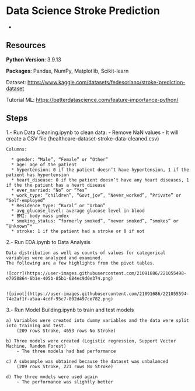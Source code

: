 # Data Science Stroke Prediction

  - 

## Resources

**Python Version**: 3.9.13

**Packages**: Pandas, NumPy, Matplotlib, Scikit-learn

Dataset: https://www.kaggle.com/datasets/fedesoriano/stroke-prediction-dataset

Tutorial ML: https://betterdatascience.com/feature-importance-python/

## Steps

1.- Run Data Cleaning.ipynb to clean data. 
    - Remove NaN values 
    - It will create a CSV file (healthcare-dataset-stroke-data-cleaned.csv)
    
    Columns:
      
      * gender: “Male”, “Female” or “Other”
      * age: age of the patient
      * hypertension: 0 if the patient doesn’t have hypertension, 1 if the patient has hypertension
      * heart_disease: 0 if the patient doesn’t have any heart diseases, 1 if the the patient has a heart disease
      * ever_married: “No” or “Yes”
      * work_type: “children”, “Govt_jov”, “Never_worked”, “Private” or “Self-employed”
      * Residence_type: “Rural” or “Urban”
      * avg_glucose_level: average glucose level in blood
      * BMI: body mass index
      * smoking_status: “formerly smoked”, “never smoked”, “smokes” or “Unknown”*
      * stroke: 1 if the patient had a stroke or 0 if not

2.- Run EDA.ipynb to Data Analysis

    Data distribution as well as counts of values for categorical variables were analyzed and examined. 
    The following are a few highlights from the pivot tables.
    
    ![corr](https://user-images.githubusercontent.com/21091686/221055498-e7950864-6b1e-405b-85b1-684ec9d0e374.png)
    
    
    ![pivot](https://user-images.githubusercontent.com/21091686/221055594-74e2af1f-a5aa-4cdf-95c7-802d497ce782.png)

3.- Run Model Building.ipynb to train and test models

    a) Variables were created into dummy variables and the data were split into training and test.
        (209 rows Stroke, 4653 rows No Stroke)
        
    b) Three models were created (Logistic regression, Support Vector Machine, Random Forest)
        - The three models had bad performance
        
    c) A subsample was obtained because the dataset was unbalanced
        (209 rows Stroke, 221 rows No Stroke)
        
    d) The three models were used again
        - The performance was slightly better 
